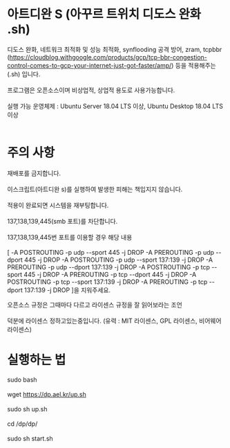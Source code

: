 # 아트디완 S (아꾸르 트위치 디도스 완화 .sh) 
디도스 완화, 네트워크 최적화 및 성능 최적화, synflooding 공격 방어, zram, tcpbbr (https://cloudblog.withgoogle.com/products/gcp/tcp-bbr-congestion-control-comes-to-gcp-your-internet-just-got-faster/amp/) 등을 적용해주는 (.sh) 입니다. <br><br>
프로그램은 오픈소스이며 비상업적, 상업적 용도로 사용가능합니다.  <br><br>
실행 가능 운영체제 : Ubuntu Server 18.04 LTS 이상, Ubuntu Desktop 18.04 LTS 이상 <br><br>
# 주의 사항
재배포를 금지합니다. <br><br>
이스크립트(아트디완 s)를 실행하여 발생한 피해는 책입지지 않습니다. <br><br> 적용이 완료되면 시스템을 재부팅합니다. <br><br>
 137,138,139,445(smb 포트)를 차단합니다. <br><br> 137,138,139,445번 포트를 이용할 경우 해당 내용 <br><br>
 [ -A POSTROUTING -p udp --sport 445 -j DROP
   -A PREROUTING -p udp --dport 445 -j DROP
   -A POSTROUTING -p udp --sport 137:139 -j DROP
   -A PREROUTING -p udp --dport 137:139 -j DROP
   -A POSTROUTING -p tcp --sport 445 -j DROP
   -A PREROUTING -p tcp --dport 445 -j DROP
   -A POSTROUTING -p tcp --sport 137:139 -j DROP
   -A PREROUTING -p tcp --dport 137:139 -j DROP ]을 지워주세요.
  
오픈소스 규정은 그때마다 다르고 라이센스 규정을 잘 읽어보라는 조언 <br><br>
덕분에 라이센스 정하고있는중입니다. (유력 : MIT 라이센스, GPL 라이센스, 비어웨어 라이센스) <br>
# 실행하는 법 <br>
sudo bash  <br><br>
wget https://dp.ael.kr/up.sh <br><br>
sudo sh up.sh <br><br>
cd /dp/dp/ <br><br>
sudo sh start.sh <br><br>
